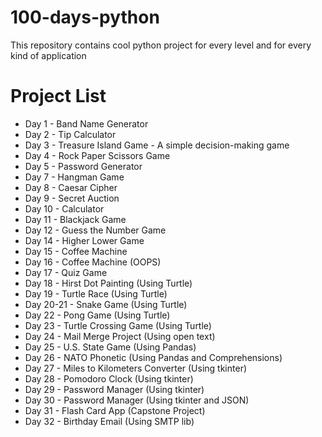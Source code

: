 # 100-days-python
This repository contains cool python project for every level and for every kind of application

# Project List
- Day 1 - Band Name Generator
- Day 2 - Tip Calculator
- Day 3 - Treasure Island Game - A simple decision-making game
- Day 4 - Rock Paper Scissors Game
- Day 5 - Password Generator
- Day 7 - Hangman Game
- Day 8 - Caesar Cipher
- Day 9 - Secret Auction
- Day 10 - Calculator
- Day 11 - Blackjack Game
- Day 12 - Guess the Number Game
- Day 14 - Higher Lower Game
- Day 15 - Coffee Machine
- Day 16 - Coffee Machine (OOPS)
- Day 17 - Quiz Game
- Day 18 - Hirst Dot Painting (Using Turtle)
- Day 19 - Turtle Race (Using Turtle)
- Day 20-21 - Snake Game (Using Turtle)
- Day 22 - Pong Game (Using Turtle)
- Day 23 - Turtle Crossing Game (Using Turtle)
- Day 24 - Mail Merge Project (Using open text)
- Day 25 - U.S. State Game (Using Pandas)
- Day 26 - NATO Phonetic (Using Pandas and Comprehensions)
- Day 27 - Miles to Kilometers Converter (Using tkinter)
- Day 28 - Pomodoro Clock (Using tkinter)
- Day 29 - Password Manager (Using tkinter)
- Day 30 - Password Manager (Using tkinter and JSON)
- Day 31 - Flash Card App (Capstone Project)
- Day 32 - Birthday Email (Using SMTP lib)